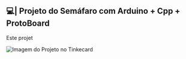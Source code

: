 ## 💻| Projeto do Semáfaro com Arduino + Cpp + ProtoBoard

  Este projet

![Imagem do Projeto no Tinkecard](https://github.com/user-attachments/assets/49206bc0-7cde-4ada-b7f5-ab6e50eed3be)
